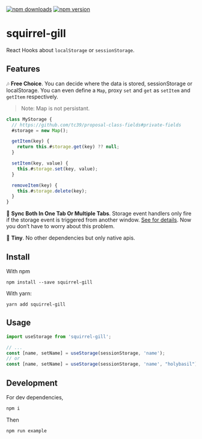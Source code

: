 [![npm downloads](https://img.shields.io/npm/dw/squirrel-gill)](https://www.npmjs.com/package/squirrel-gill)
[![npm version](https://img.shields.io/npm/v/squirrel-gill.svg)](https://www.npmjs.com/package/squirrel-gill)

# squirrel-gill

React Hooks about `localStorage` or `sessionStorage`.

## Features

:notes: **Free Choice**. You can decide where the data is stored, sessionStorage or localStorage. You can even define a `Map`, proxy `set` and `get` as `setItem` and `getItem` respectively.

> Note: Map is not persistant.

```js
class MyStorage {
  // https://github.com/tc39/proposal-class-fields#private-fields
  #storage = new Map();

  getItem(key) {
    return this.#storage.get(key) ?? null;
  }

  setItem(key, value) {
    this.#storage.set(key, value);
  }

  removeItem(key) {
    this.#storage.delete(key);
  }
}
```

:star2: **Sync Both In One Tab Or Multiple Tabs**. Storage event handlers only fire if the storage event is triggered from another window. [See for details](https://stackoverflow.com/questions/3055013/html5-js-storage-event-handler). Now you don’t have to worry about this problem.

:feet: **Tiny**. No other dependencies but only native apis.

## Install

With npm

    npm install --save squirrel-gill

With yarn:

    yarn add squirrel-gill

## Usage

```js
import useStorage from 'squirrel-gill';

// ...
const [name, setName] = useStorage(sessionStorage, 'name');
// or
const [name, setName] = useStorage(sessionStorage, 'name', "holybasil"); // `holybasil` will be put in storage as the initial value
```

## Development

For dev dependencies,

```sh
npm i
```

Then

```sh
npm run example
```
